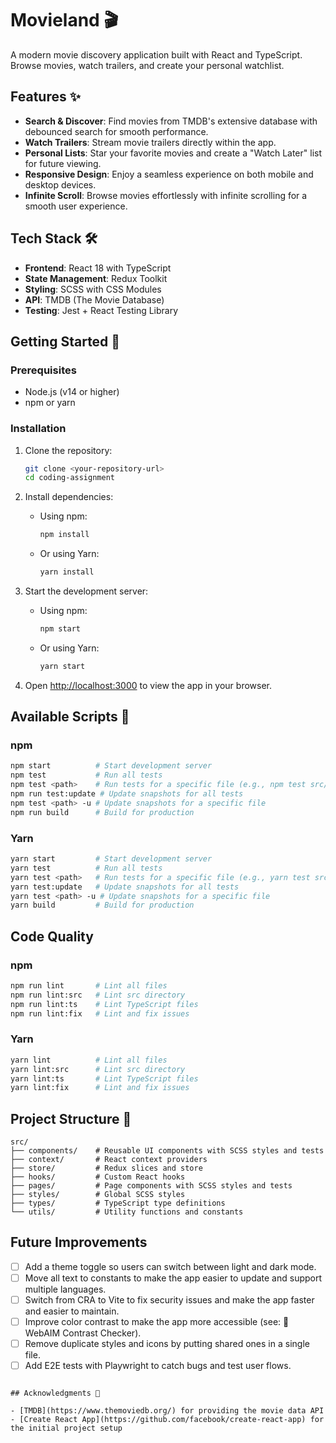 # Movieland 🎬

A modern movie discovery application built with React and TypeScript. Browse movies, watch trailers, and create your personal watchlist.

## Features ✨

- **Search & Discover**: Find movies from TMDB's extensive database with debounced search for smooth performance.
- **Watch Trailers**: Stream movie trailers directly within the app.
- **Personal Lists**: Star your favorite movies and create a "Watch Later" list for future viewing.
- **Responsive Design**: Enjoy a seamless experience on both mobile and desktop devices.
- **Infinite Scroll**: Browse movies effortlessly with infinite scrolling for a smooth user experience.

## Tech Stack 🛠️

- **Frontend**: React 18 with TypeScript
- **State Management**: Redux Toolkit
- **Styling**: SCSS with CSS Modules
- **API**: TMDB (The Movie Database)
- **Testing**: Jest + React Testing Library

## Getting Started 🚀

### Prerequisites

- Node.js (v14 or higher)
- npm or yarn

### Installation

1. Clone the repository:
   ```bash
   git clone <your-repository-url>
   cd coding-assignment
   ```

2. Install dependencies:
   - Using npm:
     ```bash
     npm install
     ```
   - Or using Yarn:
     ```bash
     yarn install
     ```

3. Start the development server:
   - Using npm:
     ```bash
     npm start
     ```
   - Or using Yarn:
     ```bash
     yarn start
     ```

4. Open [http://localhost:3000](http://localhost:3000) to view the app in your browser.

## Available Scripts 📝

### npm
```sh
npm start          # Start development server
npm test           # Run all tests
npm test <path>    # Run tests for a specific file (e.g., npm test src/components/TrailerModal)
npm run test:update # Update snapshots for all tests
npm test <path> -u # Update snapshots for a specific file
npm run build      # Build for production
```

### Yarn
```sh
yarn start         # Start development server
yarn test          # Run all tests
yarn test <path>   # Run tests for a specific file (e.g., yarn test src/components/TrailerModal)
yarn test:update   # Update snapshots for all tests
yarn test <path> -u # Update snapshots for a specific file
yarn build         # Build for production
```

## Code Quality

### npm
```sh
npm run lint       # Lint all files
npm run lint:src   # Lint src directory
npm run lint:ts    # Lint TypeScript files
npm run lint:fix   # Lint and fix issues
```

### Yarn
```sh
yarn lint          # Lint all files
yarn lint:src      # Lint src directory
yarn lint:ts       # Lint TypeScript files
yarn lint:fix      # Lint and fix issues
```

## Project Structure 📁

```
src/
├── components/    # Reusable UI components with SCSS styles and tests
├── context/       # React context providers
├── store/         # Redux slices and store
├── hooks/         # Custom React hooks
├── pages/         # Page components with SCSS styles and tests
├── styles/        # Global SCSS styles
├── types/         # TypeScript type definitions
└── utils/         # Utility functions and constants
```

## Future Improvements

- [ ] Add a theme toggle so users can switch between light and dark mode.
- [ ] Move all text to constants to make the app easier to update and support multiple languages.
- [ ] Switch from CRA to Vite to fix security issues and make the app faster and easier to maintain.
- [ ] Improve color contrast to make the app more accessible (see: 🔗 WebAIM Contrast Checker).
- [ ] Remove duplicate styles and icons by putting shared ones in a single file.
- [ ] Add E2E tests with Playwright to catch bugs and test user flows.
```

## Acknowledgments 🙏

- [TMDB](https://www.themoviedb.org/) for providing the movie data API
- [Create React App](https://github.com/facebook/create-react-app) for the initial project setup